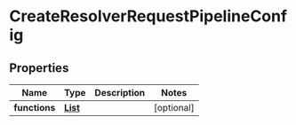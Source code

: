 

# CreateResolverRequestPipelineConfig


## Properties

| Name | Type | Description | Notes |
|------------ | ------------- | ------------- | -------------|
|**functions** | [**List**](List.md) |  |  [optional] |



